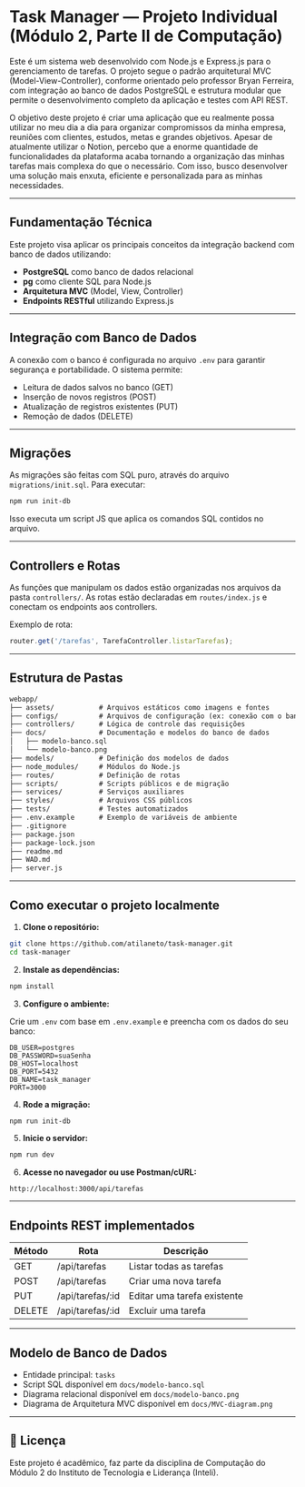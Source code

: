 # Task Manager — Projeto Individual (Módulo 2, Parte II de Computação)

Este é um sistema web desenvolvido com Node.js e Express.js para o gerenciamento de tarefas. O projeto segue o padrão arquitetural MVC (Model-View-Controller), conforme orientado pelo professor Bryan Ferreira, com integração ao banco de dados PostgreSQL e estrutura modular que permite o desenvolvimento completo da aplicação e testes com API REST.

O objetivo deste projeto é criar uma aplicação que eu realmente possa utilizar no meu dia a dia para organizar compromissos da minha empresa, reuniões com clientes, estudos, metas e grandes objetivos. Apesar de atualmente utilizar o Notion, percebo que a enorme quantidade de funcionalidades da plataforma acaba tornando a organização das minhas tarefas mais complexa do que o necessário. Com isso, busco desenvolver uma solução mais enxuta, eficiente e personalizada para as minhas necessidades.

---

## Fundamentação Técnica

Este projeto visa aplicar os principais conceitos da integração backend com banco de dados utilizando:

- **PostgreSQL** como banco de dados relacional
- **pg** como cliente SQL para Node.js
- **Arquitetura MVC** (Model, View, Controller)
- **Endpoints RESTful** utilizando Express.js

---

## Integração com Banco de Dados

A conexão com o banco é configurada no arquivo `.env` para garantir segurança e portabilidade. O sistema permite:

- Leitura de dados salvos no banco (GET)
- Inserção de novos registros (POST)
- Atualização de registros existentes (PUT)
- Remoção de dados (DELETE)

---

## Migrações

As migrações são feitas com SQL puro, através do arquivo `migrations/init.sql`. Para executar:

```bash
npm run init-db
````

Isso executa um script JS que aplica os comandos SQL contidos no arquivo.

---

## Controllers e Rotas

As funções que manipulam os dados estão organizadas nos arquivos da pasta `controllers/`. As rotas estão declaradas em `routes/index.js` e conectam os endpoints aos controllers.

Exemplo de rota:

```js
router.get('/tarefas', TarefaController.listarTarefas);
```

---

## Estrutura de Pastas

```markdown
webapp/
├── assets/           # Arquivos estáticos como imagens e fontes
├── configs/          # Arquivos de configuração (ex: conexão com o banco)
├── controllers/      # Lógica de controle das requisições
├── docs/             # Documentação e modelos do banco de dados
│   ├── modelo-banco.sql
│   └── modelo-banco.png
├── models/           # Definição dos modelos de dados
├── node_modules/     # Módulos do Node.js
├── routes/           # Definição de rotas
├── scripts/          # Scripts públicos e de migração
├── services/         # Serviços auxiliares
├── styles/           # Arquivos CSS públicos
├── tests/            # Testes automatizados
├── .env.example      # Exemplo de variáveis de ambiente
├── .gitignore
├── package.json
├── package-lock.json
├── readme.md
├── WAD.md
├── server.js
```

---

## Como executar o projeto localmente

1. **Clone o repositório:**

```bash
git clone https://github.com/atilaneto/task-manager.git
cd task-manager
```

2. **Instale as dependências:**

```bash
npm install
```

3. **Configure o ambiente:**

Crie um `.env` com base em `.env.example` e preencha com os dados do seu banco:

```env
DB_USER=postgres
DB_PASSWORD=suaSenha
DB_HOST=localhost
DB_PORT=5432
DB_NAME=task_manager
PORT=3000
```

4. **Rode a migração:**

```bash
npm run init-db
```

5. **Inicie o servidor:**

```bash
npm run dev
```

6. **Acesse no navegador ou use Postman/cURL:**

```
http://localhost:3000/api/tarefas
```

---

## Endpoints REST implementados

| Método | Rota              | Descrição                   |
| ------ | ----------------- | --------------------------- |
| GET    | /api/tarefas      | Listar todas as tarefas     |
| POST   | /api/tarefas      | Criar uma nova tarefa       |
| PUT    | /api/tarefas/\:id | Editar uma tarefa existente |
| DELETE | /api/tarefas/\:id | Excluir uma tarefa          |

---

## Modelo de Banco de Dados

* Entidade principal: `tasks`
* Script SQL disponível em `docs/modelo-banco.sql`
* Diagrama relacional disponível em `docs/modelo-banco.png`
* Diagrama de Arquitetura MVC disponível em `docs/MVC-diagram.png`
---


## 🧾 Licença

Este projeto é acadêmico, faz parte da disciplina de Computação do Módulo 2 do Instituto de Tecnologia e Liderança (Inteli).
